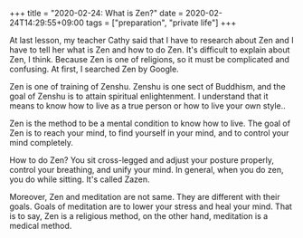 +++
title =  "2020-02-24: What is Zen?"
date = 2020-02-24T14:29:55+09:00
tags = ["preparation", "private life"]
+++

At last lesson, my teacher Cathy said that
I have to research about Zen and I have to tell her what is Zen and how to do Zen.
It's difficult to explain about Zen, I think.
Because Zen is one of religions, so it must be complicated and confusing.
At first, I searched Zen by Google.

Zen is one of training of Zenshu.
Zenshu is one sect of Buddhism, and
the goal of Zenshu is to attain spiritual enlightenment.
I understand that it means to know how to live as a true person or how to live your own style..

Zen is the method to be a mental condition to know how to live.
The goal of Zen is
to reach your mind,
to find yourself in your mind, and
to control your mind completely.

How to do Zen?
You sit cross-legged and
adjust your posture properly,
control your breathing, and
unify your mind.
In general, when you do zen, you do while sitting.
It's called Zazen.

Moreover, Zen and meditation are not same.
They are different with their goals.
Goals of meditation are to lower your stress and heal your mind.
That is to say, Zen is a religious method, on the other hand,
meditation is a medical method. 

